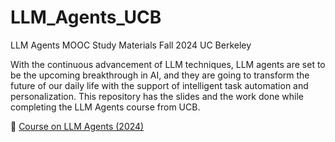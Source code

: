 # LLM_Agents_UCB
LLM Agents MOOC Study Materials Fall 2024 UC Berkeley

With the continuous advancement of LLM techniques, LLM agents are set to be the upcoming breakthrough in AI, and they are going to transform the future of our daily life with the support of intelligent task automation and personalization.
This repository has the slides and the work done while completing the LLM Agents course from UCB.

🔗 [Course on LLM Agents (2024)](https://llmagents-learning.org/f24)
